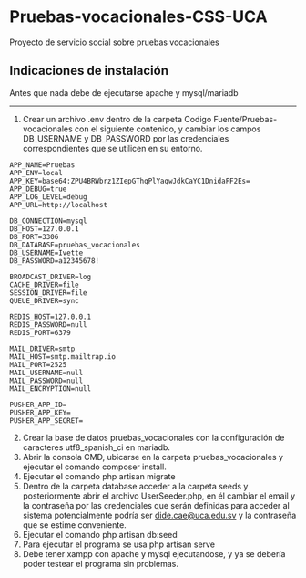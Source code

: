 # Pruebas-vocacionales-CSS-UCA
Proyecto de servicio social sobre pruebas vocacionales

## Indicaciones de instalación
Antes que nada debe de ejecutarse apache y mysql/mariadb 
***
1. Crear un archivo .env dentro de la carpeta Codigo Fuente/Pruebas-vocacionales con el siguiente contenido, y cambiar los campos DB_USERNAME y DB_PASSWORD por las credenciales correspondientes que se utilicen en su entorno.
```
APP_NAME=Pruebas
APP_ENV=local
APP_KEY=base64:ZPU4BRWbrz1ZIepGThqPlYaqwJdkCaYC1DnidaFF2Es=
APP_DEBUG=true
APP_LOG_LEVEL=debug
APP_URL=http://localhost

DB_CONNECTION=mysql
DB_HOST=127.0.0.1
DB_PORT=3306
DB_DATABASE=pruebas_vocacionales
DB_USERNAME=Ivette
DB_PASSWORD=a12345678!

BROADCAST_DRIVER=log
CACHE_DRIVER=file
SESSION_DRIVER=file
QUEUE_DRIVER=sync

REDIS_HOST=127.0.0.1
REDIS_PASSWORD=null
REDIS_PORT=6379

MAIL_DRIVER=smtp
MAIL_HOST=smtp.mailtrap.io
MAIL_PORT=2525
MAIL_USERNAME=null
MAIL_PASSWORD=null
MAIL_ENCRYPTION=null

PUSHER_APP_ID=
PUSHER_APP_KEY=
PUSHER_APP_SECRET=
``` 
2. Crear la base de datos pruebas_vocacionales con la configuración de caracteres utf8_spanish_ci en mariadb.
3. Abrir la consola CMD, ubicarse en la carpeta pruebas_vocacionales y ejecutar el comando composer install.
4. Ejecutar el comando php artisan migrate
5. Dentro de la carpeta database acceder a la carpeta seeds y posteriormente abrir el archivo UserSeeder.php, en él cambiar el email y la contraseña por las credenciales que serán definidas para acceder al sistema potencialmente podría ser dide.cae@uca.edu.sv y la contraseña que se estime conveniente.
6. Ejecutar el comando php artisan db:seed
7. Para ejecutar el programa se usa php artisan serve
8. Debe tener xampp con apache y mysql ejecutandose, y ya se debería poder testear el programa sin problemas.
